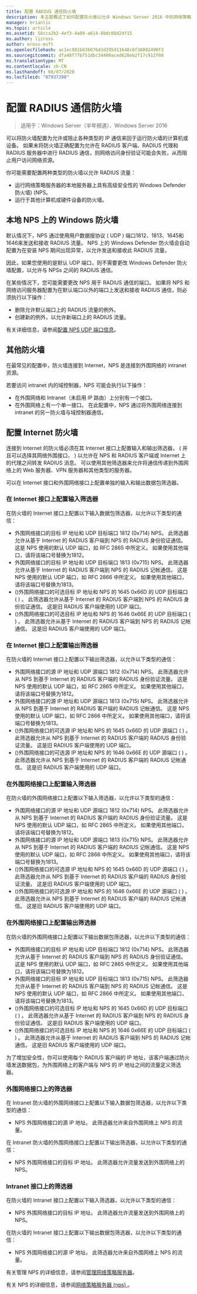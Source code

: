 ```yaml
---
title: 配置 RADIUS 通信防火墙
description: 本主题概述了如何配置防火墙以允许 Windows Server 2016 中的网络策略服务器的 RADIUS 流量。
manager: brianlic
ms.topic: article
ms.assetid: 58cca2b2-4ef3-4a09-a614-8bdc08d24f15
ms.author: lizross
author: eross-msft
ms.openlocfilehash: ac1ec981b83607643d295411648c6f38892490f3
ms.sourcegitcommit: dfa48f77b751dbc34409aced628eb2f17c912f08
ms.translationtype: MT
ms.contentlocale: zh-CN
ms.lasthandoff: 08/07/2020
ms.locfileid: "87937398"
---
```

# <a name="configure-firewalls-for-radius-traffic"></a>配置 RADIUS 通信防火墙

>适用于：Windows Server（半年频道）、Windows Server 2016

可以将防火墙配置为允许或阻止各种类型的 IP 通信来回于运行防火墙的计算机或设备。 如果未将防火墙正确配置为允许在 RADIUS 客户端、RADIUS 代理和 RADIUS 服务器中进行 RADIUS 通信，则网络访问身份验证可能会失败，从而阻止用户访问网络资源。

你可能需要配置两种类型的防火墙以允许 RADIUS 流量：

- 运行网络策略服务器的本地服务器上具有高级安全性的 Windows Defender 防火墙)  (NPS。
- 运行于其他计算机或硬件设备的防火墙。

## <a name="windows-firewall-on-the-local-nps"></a>本地 NPS 上的 Windows 防火墙

默认情况下，NPS 通过使用用户数据报协议 \( UDP \) 端口1812、1813、1645和1646来发送和接收 RADIUS 流量。 NPS 上的 Windows Defender 防火墙会自动配置为在安装 NPS 期间出现异常，以允许发送和接收此 RADIUS 流量。

因此，如果您使用的是默认 UDP 端口，则不需要更改 Windows Defender 防火墙配置，以允许与 NPSs 之间的 RADIUS 通信。

在某些情况下，您可能需要更改 NPS 用于 RADIUS 通信的端口。 如果将 NPS 和网络访问服务器配置为在默认端口以外的端口上发送和接收 RADIUS 通信，则必须执行以下操作：

- 删除允许默认端口上的 RADIUS 流量的例外。
- 创建新的例外，以允许新端口上的 RADIUS 流量。

有关详细信息，请参阅[配置 NPS UDP 端口信息](nps-udp-ports-configure.md)。

## <a name="other-firewalls"></a>其他防火墙

在最常见的配置中，防火墙连接到 Internet，NPS 是连接到外围网络的 intranet 资源。

若要访问 intranet 内的域控制器，NPS 可能会执行以下操作：

- 在外围网络和 Intranet（未启用 IP 路由）上分别有一个接口。
- 在外围网络上有一个单一接口。 在此配置中，NPS 通过将外围网络连接到 intranet 的另一防火墙与域控制器通信。

## <a name="configuring-the-internet-firewall"></a>配置 Internet 防火墙

连接到 Internet 的防火墙必须在其 Internet 接口上配置输入和输出筛选器， \( 并且可以选择其网络外围接口， \) 以允许在 NPS 和 RADIUS 客户端或 Internet 上的代理之间转发 RADIUS 消息。 可以使用其他筛选器来允许将通信传递到外围网络上的 Web 服务器、VPN 服务器和其他类型的服务器。

可以在 Internet 接口和外围网络接口上配置单独的输入和输出数据包筛选器。

### <a name="configure-input-filters-on-the-internet-interface"></a>在 Internet 接口上配置输入筛选器

在防火墙的 Internet 接口上配置以下输入数据包筛选器，以允许以下类型的通信：

- 外围网络接口的目标 IP 地址和 UDP 目标端口 1812 (0x714) NPS。  此筛选器允许从基于 Internet 的 RADIUS 客户端到 NPS 的 RADIUS 身份验证通信。 这是 NPS 使用的默认 UDP 端口，如 RFC 2865 中所定义。 如果使用其他端口，请将该端口号替换为1812。
- 外围网络接口的目标 IP 地址和 UDP 目标端口 1813 (0x715) NPS。 此筛选器允许从基于 Internet 的 RADIUS 客户端到 NPS 的 RADIUS 记帐通信。 这是 NPS 使用的默认 UDP 端口，如 RFC 2866 中所定义。 如果使用其他端口，请将该端口号替换为1813。
- \(\)外围网络接口的可选目标 IP 地址和 NPS 的 1645 0x66D 的 UDP 目标端口 \( \) 。 此筛选器允许从基于 Internet 的 RADIUS 客户端到 NPS 的 RADIUS 身份验证通信。 这是旧 RADIUS 客户端使用的 UDP 端口。
- \(\)外围网络接口的可选目标 IP 地址和 NPS 的 1646 0x66E 的 UDP 目标端口 \( \) 。 此筛选器允许从基于 Internet 的 RADIUS 客户端到 NPS 的 RADIUS 记帐通信。 这是旧 RADIUS 客户端使用的 UDP 端口。

### <a name="configure-output-filters-on-the-internet-interface"></a>在 Internet 接口上配置输出筛选器

在防火墙的 Internet 接口上配置以下输出筛选器，以允许以下类型的通信：

- 外围网络接口的源 IP 地址和 UDP 源端口 1812 (0x714) NPS。 此筛选器允许从 NPS 到基于 Internet 的 RADIUS 客户端的 RADIUS 身份验证流量。 这是 NPS 使用的默认 UDP 端口，如 RFC 2865 中所定义。 如果使用其他端口，请将该端口号替换为1812。
- 外围网络接口的源 IP 地址和 UDP 源端口 1813 (0x715) NPS。 此筛选器允许从 NPS 到基于 Internet 的 RADIUS 客户端的 RADIUS 记帐通信。 这是 NPS 使用的默认 UDP 端口，如 RFC 2866 中所定义。 如果使用其他端口，请将该端口号替换为1813。
- \(\)外围网络接口的可选源 IP 地址和 NPS 的 1645 0x66D 的 UDP 源端口 \( \) 。 此筛选器允许从 NPS 到基于 Internet 的 RADIUS 客户端的 RADIUS 身份验证流量。 这是旧 RADIUS 客户端使用的 UDP 端口。
- \(\)外围网络接口的可选源 IP 地址和 NPS 的 1646 0x66E 的 UDP 源端口 \( \) 。 此筛选器允许从 NPS 到基于 Internet 的 RADIUS 客户端的 RADIUS 记帐通信。 这是旧 RADIUS 客户端使用的 UDP 端口。

### <a name="configure-input-filters-on-the-perimeter-network-interface"></a>在外围网络接口上配置输入筛选器

在防火墙的外围网络接口上配置以下输入筛选器，以允许以下类型的通信：

- 外围网络接口的源 IP 地址和 UDP 源端口 1812 (0x714) NPS。 此筛选器允许从 NPS 到基于 Internet 的 RADIUS 客户端的 RADIUS 身份验证流量。 这是 NPS 使用的默认 UDP 端口，如 RFC 2865 中所定义。 如果使用其他端口，请将该端口号替换为1812。
- 外围网络接口的源 IP 地址和 UDP 源端口 1813 (0x715) NPS。 此筛选器允许从 NPS 到基于 Internet 的 RADIUS 客户端的 RADIUS 记帐通信。 这是 NPS 使用的默认 UDP 端口，如 RFC 2866 中所定义。 如果使用其他端口，请将该端口号替换为1813。
- \(\)外围网络接口的可选源 IP 地址和 NPS 的 1645 0x66D 的 UDP 源端口 \( \) 。 此筛选器允许从 NPS 到基于 Internet 的 RADIUS 客户端的 RADIUS 身份验证流量。 这是旧 RADIUS 客户端使用的 UDP 端口。
- \(\)外围网络接口的可选源 IP 地址和 NPS 的 1646 0x66E 的 UDP 源端口 \( \) 。 此筛选器允许从 NPS 到基于 Internet 的 RADIUS 客户端的 RADIUS 记帐通信。 这是旧 RADIUS 客户端使用的 UDP 端口。

### <a name="configure-output-filters-on-the-perimeter-network-interface"></a>在外围网络接口上配置输出筛选器

在防火墙的外围网络接口上配置以下输出数据包筛选器，以允许以下类型的通信：

- 外围网络接口的目标 IP 地址和 UDP 目标端口 1812 (0x714) NPS。 此筛选器允许从基于 Internet 的 RADIUS 客户端到 NPS 的 RADIUS 身份验证通信。 这是 NPS 使用的默认 UDP 端口，如 RFC 2865 中所定义。 如果使用其他端口，请将该端口号替换为1812。
- 外围网络接口的目标 IP 地址和 UDP 目标端口 1813 (0x715) NPS。 此筛选器允许从基于 Internet 的 RADIUS 客户端到 NPS 的 RADIUS 记帐通信。 这是 NPS 使用的默认 UDP 端口，如 RFC 2866 中所定义。 如果使用其他端口，请将该端口号替换为1813。
- \(\)外围网络接口的可选目标 IP 地址和 NPS 的 1645 0x66D 的 UDP 目标端口 \( \) 。 此筛选器允许从基于 Internet 的 RADIUS 客户端到 NPS 的 RADIUS 身份验证通信。 这是旧 RADIUS 客户端使用的 UDP 端口。
- \(\)外围网络接口的可选目标 IP 地址和 NPS 的 1646 0x66E 的 UDP 目标端口 \( \) 。 此筛选器允许从基于 Internet 的 RADIUS 客户端到 NPS 的 RADIUS 记帐通信。 这是旧 RADIUS 客户端使用的 UDP 端口。

为了增加安全性，你可以使用每个 RADIUS 客户端的 IP 地址，该客户端通过防火墙发送数据包，为外围网络上的客户端与 NPS 的 IP 地址之间的流量定义筛选器。

### <a name="filters-on-the-perimeter-network-interface"></a>外围网络接口上的筛选器

在 Intranet 防火墙的外围网络接口上配置以下输入数据包筛选器，以允许以下类型的通信：

- NPS 外围网络接口的源 IP 地址。 此筛选器允许来自外围网络上 NPS 的流量。

在 Intranet 防火墙的外围网络接口上配置以下输出筛选器，以允许以下类型的通信：

- NPS 外围网络接口的目标 IP 地址。 此筛选器允许流量发送到外围网络上的 NPS。

### <a name="filters-on-the-intranet-interface"></a>Intranet 接口上的筛选器

在防火墙的 Intranet 接口上配置以下输入筛选器，以允许以下类型的通信：

- NPS 外围网络接口的目标 IP 地址。 此筛选器允许流量发送到外围网络上的 NPS。

在防火墙的 Intranet 接口上配置以下输出数据包筛选器，以允许以下类型的通信：

- NPS 外围网络接口的源 IP 地址。 此筛选器允许来自外围网络上 NPS 的流量。


有关管理 NPS 的详细信息，请参阅[管理网络策略服务器](nps-manage-top.md)。

有关 NPS 的详细信息，请参阅[网络策略服务器 (nps) ](nps-top.md)。




